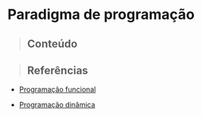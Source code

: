 # Paradigma de programação

> ## **Conteúdo**

> ## **Referências**

- [Programação funcional](/programming-paradigm/funcional-programming/references.md)

- [Programação dinâmica](/programming-paradigm/dynamic-programming/references.md)

